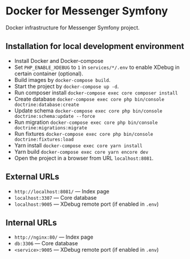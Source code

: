 Docker for Messenger Symfony
=================

Docker infrastructure for Messenger Symfony project.

Installation for local development environment
----------------------------------------------

* Install Docker and Docker-compose
* Set `PHP_ENABLE_XDEBUG` to `1` in `services/*/.env` to enable XDebug in certain container (optional).
* Build images by `docker-compose build`.
* Start the project by `docker-compose up -d`.
* Run composer install `docker-compose exec core composer install`
* Create database `docker-compose exec core php bin/console doctrine:database:create`
* Update schema `docker-compose exec core php bin/console doctrine:schema:update --force`
* Run migration `docker-compose exec core php bin/console doctrine:migrations:migrate`
* Run fixtures `docker-compose exec core php bin/console doctrine:fixtures:load`
* Yarn install `docker-compose exec core yarn install`
* Yarn build `docker-compose exec core yarn encore dev`
* Open the project in a browser from URL `localhost:8081`.
  
External URLs
-------------

* `http://localhost:8081/` — Index page
* `localhost:3307` — Core database
* `localhost:9005` — XDebug remote port (if enabled in `.env`)

Internal URLs
-------------

* `http://nginx:80/` — Index page
* `db:3306` — Core database
* `<service>:9005` — XDebug remote port (if enabled in `.env`)
